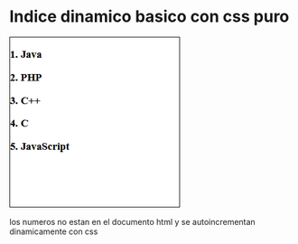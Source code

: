 # Indice dinamico basico con css puro

![imagen](img.png)

los numeros no estan en el documento html y se autoincrementan dinamicamente con css